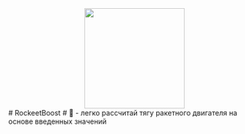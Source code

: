 <div id="header" align="center">
  <img src="https://a1ex-13.github.io/RocketBoost/rb.png" width="200"/>
</div>
# RockeetBoost
# 🚀 - легко рассчитай тягу ракетного двигателя на основе введенных значений
